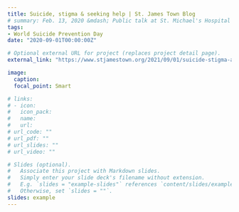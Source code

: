```yaml
---
title: Suicide, stigma & seeking help | St. James Town Blog
# summary: Feb. 13, 2020 &mdash; Public talk at St. Michael's Hospital to high school students about suicide prevention and how to have a conversation if you're concerned about someone.
tags:
- World Suicide Prevention Day
date: "2020-09-01T00:00:00Z"

# Optional external URL for project (replaces project detail page).
external_link: "https://www.stjamestown.org/2021/09/01/suicide-stigma-and-seeking-help/"

image:
  caption:
  focal_point: Smart

# links:
# - icon: 
#   icon_pack: 
#   name: 
#   url: 
# url_code: ""
# url_pdf: ""
# url_slides: ""
# url_video: ""

# Slides (optional).
#   Associate this project with Markdown slides.
#   Simply enter your slide deck's filename without extension.
#   E.g. `slides = "example-slides"` references `content/slides/example-slides.md`.
#   Otherwise, set `slides = ""`.
slides: example
---
```


